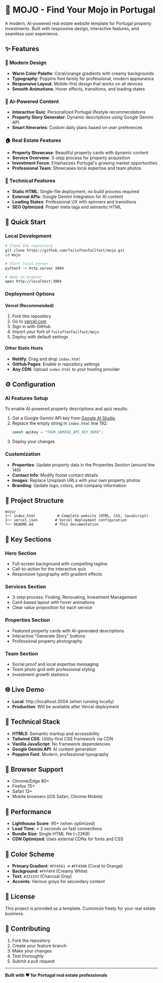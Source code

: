 # 🏡 MOJO - Find Your Mojo in Portugal

A modern, AI-powered real estate website template for Portugal property investments. Built with responsive design, interactive features, and seamless user experience.

## ✨ Features

### 🎨 Modern Design
- **Warm Color Palette**: Coral/orange gradients with creamy backgrounds
- **Typography**: Poppins font family for professional, modern appearance
- **Responsive Layout**: Mobile-first design that works on all devices
- **Smooth Animations**: Hover effects, transitions, and loading states

### 🤖 AI-Powered Content
- **Interactive Quiz**: Personalized Portugal lifestyle recommendations
- **Property Story Generator**: Dynamic descriptions using Google Gemini API
- **Smart Itineraries**: Custom daily plans based on user preferences

### 🏠 Real Estate Features
- **Property Showcase**: Beautiful property cards with dynamic content
- **Service Overview**: 3-step process for property acquisition
- **Investment Focus**: Emphasizes Portugal's growing market opportunities
- **Professional Team**: Showcases local expertise and team photos

### 🔧 Technical Features
- **Static HTML**: Single-file deployment, no build process required
- **External APIs**: Google Gemini integration for AI content
- **Loading States**: Professional UX with spinners and transitions
- **SEO Optimized**: Proper meta tags and semantic HTML

## 🚀 Quick Start

### Local Development
```bash
# Clone the repository
git clone https://github.com/failoftenfailfast/mojo.git
cd mojo

# Start local server
python3 -m http.server 3004

# Open in browser
open http://localhost:3004
```

### Deployment Options

#### Vercel (Recommended)
1. Fork this repository
2. Go to [vercel.com](https://vercel.com)
3. Sign in with GitHub
4. Import your fork of `failoftenfailfast/mojo`
5. Deploy with default settings

#### Other Static Hosts
- **Netlify**: Drag and drop `index.html`
- **GitHub Pages**: Enable in repository settings
- **Any CDN**: Upload `index.html` to your hosting provider

## ⚙️ Configuration

### AI Features Setup
To enable AI-powered property descriptions and quiz results:

1. Get a Google Gemini API key from [Google AI Studio](https://aistudio.google.com)
2. Replace the empty string in `index.html` line 192:
   ```javascript
   const apiKey = "YOUR_GEMINI_API_KEY_HERE";
   ```
3. Deploy your changes

### Customization
- **Properties**: Update property data in the Properties Section (around line 140)
- **Contact Info**: Modify footer contact details
- **Images**: Replace Unsplash URLs with your own property photos
- **Branding**: Update logo, colors, and company information

## 📁 Project Structure
```
mojo/
├── index.html          # Complete website (HTML, CSS, JavaScript)
├── vercel.json        # Vercel deployment configuration
└── README.md          # This documentation
```

## 🎯 Key Sections

### Hero Section
- Full-screen background with compelling tagline
- Call-to-action for the interactive quiz
- Responsive typography with gradient effects

### Services Section
- 3-step process: Finding, Renovating, Investment Management
- Card-based layout with hover animations
- Clear value proposition for each service

### Properties Section
- Featured property cards with AI-generated descriptions
- Interactive "Generate Story" buttons
- Professional property photography

### Team Section
- Social proof and local expertise messaging
- Team photo grid with professional styling
- Investment growth statistics

## 🌐 Live Demo
- **Local**: http://localhost:3004 (when running locally)
- **Production**: Will be available after Vercel deployment

## 🔧 Technical Stack
- **HTML5**: Semantic markup and accessibility
- **Tailwind CSS**: Utility-first CSS framework via CDN
- **Vanilla JavaScript**: No framework dependencies
- **Google Gemini API**: AI content generation
- **Poppins Font**: Modern, professional typography

## 📱 Browser Support
- Chrome/Edge 80+
- Firefox 75+
- Safari 13+
- Mobile browsers (iOS Safari, Chrome Mobile)

## 🚀 Performance
- **Lighthouse Score**: 95+ (when optimized)
- **Load Time**: < 2 seconds on fast connections
- **Bundle Size**: Single HTML file (~22KB)
- **CDN Optimized**: Uses external CDNs for fonts and CSS

## 🎨 Color Scheme
- **Primary Gradient**: `#FF6F61` → `#FF4500` (Coral to Orange)
- **Background**: `#FFF8F0` (Creamy White)
- **Text**: `#333333` (Charcoal Gray)
- **Accents**: Various grays for secondary content

## 📝 License
This project is provided as a template. Customize freely for your real estate business.

## 🤝 Contributing
1. Fork the repository
2. Create your feature branch
3. Make your changes
4. Test thoroughly
5. Submit a pull request

---

**Built with ❤️ for Portugal real estate professionals**

